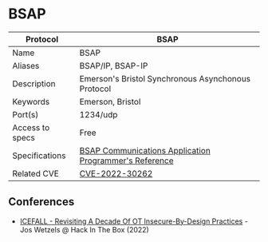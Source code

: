 # BSAP

| Protocol | BSAP |
|---|---|
| Name | BSAP |
| Aliases | BSAP/IP, BSAP-IP |
| Description | Emerson's Bristol Synchronous Asynchonous Protocol |
| Keywords | Emerson, Bristol |
| Port(s) | 1234/udp |
| Access to specs | Free |
| Specifications | [BSAP Communications Application Programmer's Reference](https://www.emerson.com/documents/automation/bsap-communications-application-programmer-s-reference-en-132716.pdf) |
| Related CVE | [CVE-2022-30262](https://nvd.nist.gov/vuln/detail/CVE-2022-30262) |

## Conferences
- [ICEFALL - Revisiting A Decade Of OT Insecure-By-Design Practices](https://www.youtube.com/watch?v=OHRgak1fI9k) - Jos Wetzels @ Hack In The Box (2022)
